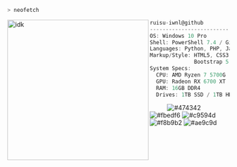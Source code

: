 ```zsh
> neofetch
```

<img align="left" src="https://static.wikia.nocookie.net/schedule-1/images/5/53/Benji_Mugshot.png/revision/latest?cb=20250403014259" alt="idk" width="320" /> 

```csharp
ruisu-iwnl@github
-------------------------
OS: Windows 10 Pro
Shell: PowerShell 7.4 / Git Bash
Languages: Python, PHP, JavaScript
Markup/Style: HTML5, CSS3, Tailwind CSS,
              Bootstrap 5
System Specs:
  CPU: AMD Ryzen 7 5700G
  GPU: Radeon RX 6700 XT
  RAM: 16GB DDR4
  Drives: 1TB SSD / 1TB HDD
```

<p align="left">
  &nbsp; &nbsp; &nbsp; &nbsp; &nbsp;
  <img alt="#474342" src="https://singlecolorimage.com/get/474342/25x20" />
  <img alt="#fbedf6" src="https://singlecolorimage.com/get/fbedf6/25x20" />
  <img alt="#c9594d" src="https://singlecolorimage.com/get/c9594d/25x20" />
  <img alt="#f8b9b2" src="https://singlecolorimage.com/get/f8b9b2/25x20" />
  <img alt="#ae9c9d" src="https://singlecolorimage.com/get/ae9c9d/25x20" />
</p>
